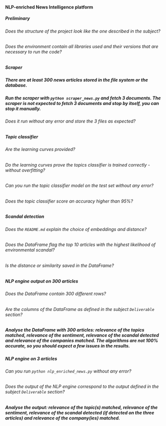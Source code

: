#### NLP-enriched News Intelligence platform

##### Preliminary

###### Does the structure of the project look like the one described in the subject?

###### Does the environment contain all libraries used and their versions that are necessary to run the code?

##### Scraper

##### There are at least 300 news articles stored in the file system or the database.

##### Run the scraper with `python scraper_news.py` and fetch 3 documents. The scraper is not expected to fetch 3 documents and stop by itself, you can stop it manually.

###### Does it run without any error and store the 3 files as expected?

##### Topic classifier

###### Are the learning curves provided?

###### Do the learning curves prove the topics classifier is trained correctly - without overfitting?

###### Can you run the topic classifier model on the test set without any error?

###### Does the topic classifier score an accuracy higher than 95%?

##### Scandal detection

###### Does the `README.md` explain the choice of embeddings and distance?

###### Does the DataFrame flag the top 10 articles with the highest likelihood of environmental scandal?

###### Is the distance or similarity saved in the DataFrame?

##### NLP engine output on 300 articles

###### Does the DataFrame contain 300 different rows?

###### Are the columns of the DataFrame as defined in the subject `Deliverable` section?

##### Analyse the DataFrame with 300 articles: relevance of the topics matched, relevance of the sentiment, relevance of the scandal detected and relevance of the companies matched. The algorithms are not 100% accurate, so you should expect a few issues in the results.

##### NLP engine on 3 articles

###### Can you run `python nlp_enriched_news.py` without any error?

###### Does the output of the NLP engine correspond to the output defined in the subject `Deliverable` section?

##### Analyse the output: relevance of the topic(s) matched, relevance of the sentiment, relevance of the scandal detected (if detected on the three articles) and relevance of the company(ies) matched.
